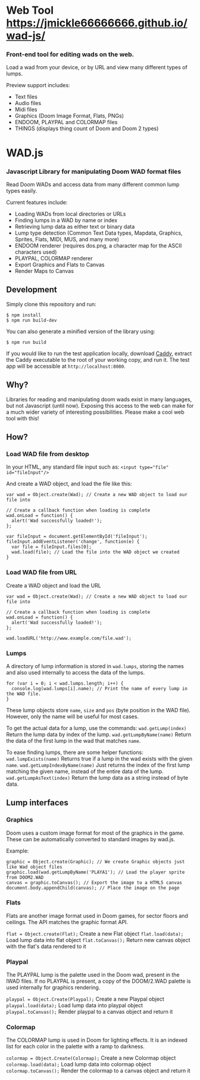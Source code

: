 # Web Tool <https://jmickle66666666.github.io/wad-js/>

### Front-end tool for editing wads on the web.

Load a wad from your device, or by URL and view many different types of lumps.

Preview support includes:

-   Text files
-   Audio files
-   Midi files
-   Graphics (Doom Image Format, Flats, PNGs)
-   ENDOOM, PLAYPAL and COLORMAP files
-   THINGS (displays thing count of Doom and Doom 2 types)

# WAD.js

### Javascript Library for manipulating Doom WAD format files

Read Doom WADs and access data from many different common lump types easily.

Current features include:

-   Loading WADs from local directories or URLs
-   Finding lumps in a WAD by name or index
-   Retrieving lump data as either text or binary data
-   Lump type detection (Common Text Data types, Mapdata, Graphics, Sprites, Flats, MIDI, MUS, and many more)
-   ENDOOM renderer (requires dos.png, a character map for the ASCII characters used)
-   PLAYPAL, COLORMAP renderer
-   Export Graphics and Flats to Canvas
-   Render Maps to Canvas

## Development

Simply clone this repository and run:

```
$ npm install
$ npm run build-dev
```

You can also generate a minified version of the library using:

```
$ npm run build
```

If you would like to run the test application locally, download [Caddy](https://caddyserver.com/), extract the Caddy executable to the root of your working copy, and run it. The test app will be accessible at `http://localhost:8080`.

## Why?

Libraries for reading and manipulating doom wads exist in many languages, but not Javascript (until now). Exposing this access to the web can make for a much wider variety of interesting possibilities. Please make a cool web tool with this!

## How?

### Load WAD file from desktop

In your HTML, any standard file input such as:
`<input type="file" id="fileInput"/>`

And create a WAD object, and load the file like this:

```
var wad = Object.create(Wad); // Create a new WAD object to load our file into

// Create a callback function when loading is complete
wad.onLoad = function() {
  alert('Wad successfully loaded!');
};

var fileInput = document.getElementById('fileInput');
fileInput.addEventListener('change', function(e) {
  var file = fileInput.files[0];
  wad.load(file); // Load the file into the WAD object we created
}
```

### Load WAD file from URL

Create a WAD object and load the URL

```
var wad = Object.create(Wad); // Create a new WAD object to load our file into

// Create a callback function when loading is complete
wad.onLoad = function() {
  alert('Wad successfully loaded!');
};

wad.loadURL('http://www.example.com/file.wad');
```

### Lumps

A directory of lump information is stored in `wad.lumps`, storing the names and also used internally to access the data of the lumps.

```
for (var i = 0; i < wad.lumps.length; i++) {
  console.log(wad.lumps[i].name); // Print the name of every lump in the WAD file.
}
```

These lump objects store `name`, `size` and `pos` (byte position in the WAD file). However, only the name will be useful for most cases.

To get the actual data for a lump, use the commands:
`wad.getLump(index)`
Return the lump data by index of the lump.
`wad.getLumpByName(name)`
Return the data of the first lump in the wad that matches `name`.

To ease finding lumps, there are some helper functions:
`wad.lumpExists(name)`
Returns true if a lump in the wad exists with the given `name`.
`wad.getLumpIndexByName(name)`
Just returns the index of the first lump matching the given name, instead of the entire data of the lump.
`wad.getLumpAsText(index)`
Return the lump data as a string instead of byte data.

## Lump interfaces

### Graphics

Doom uses a custom image format for most of the graphics in the game. These can be automatically converted to standard images by wad.js.

Example:

```
graphic = Object.create(Graphic); // We create Graphic objects just like Wad object files
graphic.load(wad.getLumpByName('PLAYA1'); // Load the player sprite from DOOM2.WAD
canvas = graphic.toCanvas(); // Export the image to a HTML5 canvas
document.body.appendChild(canvas); // Place the image on the page
```

### Flats

Flats are another image format used in Doom games, for sector floors and ceilings. The API matches the graphic format API.

`flat = Object.create(Flat);`
Create a new Flat object
`flat.load(data);`
Load lump data into flat object
`flat.toCanvas();`
Return new canvas object with the flat's data rendered to it

### Playpal

The PLAYPAL lump is the palette used in the Doom wad, present in the IWAD files. If no PLAYPAL is present, a copy of the DOOM/2.WAD palette is used internally for graphics rendering.

`playpal = Object.Create(Playpal);`
Create a new Playpal object
`playpal.load(data);`
Load lump data into playpal object
`playpal.toCanvas();`
Render playpal to a canvas object and return it

### Colormap

The COLORMAP lump is used in Doom for lighting effects. It is an indexed list for each color in the palette with a ramp to darkness.

`colormap = Object.Create(Colormap);`
Create a new Colormap object
`colormap.load(data);`
Load lump data into colormap object
`colormap.toCanvas();`
Render the colormap to a canvas object and return it
